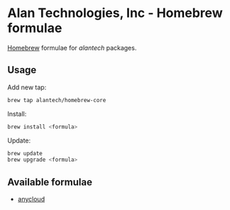 # Alan Technologies, Inc - Homebrew formulae
[Homebrew](https://brew.sh/) formulae for _alantech_ packages.

## Usage
Add new tap:
```bash
brew tap alantech/homebrew-core
```

Install:
```bash
brew install <formula>
```

Update:
```bash
brew update
brew upgrade <formula>
```

## Available formulae
- [anycloud](https://docs.anycloudapp.com/)
